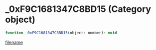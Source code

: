 # _0xF9C1681347C8BD15 (Category object)

```js
function _0xF9C1681347C8BD15(object: number): void
```

[filename](_0xF9C1681347C8BD15_m.md ':include')